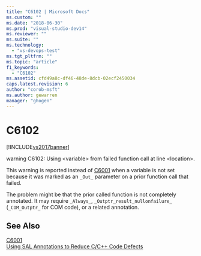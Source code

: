```yaml
---
title: "C6102 | Microsoft Docs"
ms.custom: ""
ms.date: "2018-06-30"
ms.prod: "visual-studio-dev14"
ms.reviewer: ""
ms.suite: ""
ms.technology: 
  - "vs-devops-test"
ms.tgt_pltfrm: ""
ms.topic: "article"
f1_keywords: 
  - "C6102"
ms.assetid: cfd49a8c-df46-48de-8dcb-02ecf2450034
caps.latest.revision: 6
author: "corob-msft"
ms.author: gewarren
manager: "ghogen"
---
```

# C6102
[!INCLUDE[vs2017banner](../includes/vs2017banner.md)]

warning C6102: Using \<variable> from failed function call at line \<location>.  
  
 This warning is reported instead of [C6001](../code-quality/c6001.md) when a variable is not set because it was marked as an `_Out_` parameter on a prior function call that failed.  
  
 The problem might be that the prior called function is not completely annotated. It may require `_Always_`, `_Outptr_result_nullonfailure_` (`_COM_Outptr_` for COM code), or a related annotation.  
  
## See Also  
 [C6001](../code-quality/c6001.md)   
 [Using SAL Annotations to Reduce C/C++ Code Defects](../code-quality/using-sal-annotations-to-reduce-c-cpp-code-defects.md)



